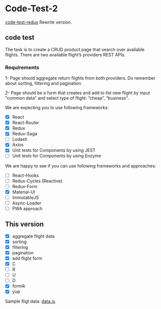 # Code-Test-2

[code-test-redux](https://github.com/chochinlu/code-test-redux) Rewrite version.

## code test

The task is to create a CRUD product page that search over available flights.
There are two available flight’s providers REST APIs.

### Requirements

1- Page should aggregate return flights from both providers. Do remember about sorting, filtering and pagination.

2- Page should be a form that creates and add to list new flight by input "common data” and select type of flight: “cheap”, “business".

We are expecting you to use following frameworks:

- [x] React
- [x] React-Router
- [x] Redux
- [x] Redux-Saga
- [ ] Lodash
- [x] Axios
- [x] Unit tests for Components by using JEST
- [ ] Unit tests for Components by using Enzyme

We are happy to see if you can use following frameworks and approaches:

- [ ] React-Hooks
- [ ] Redux-Cycles (Reactive)
- [ ] Redux-Form
- [x] Material-UI
- [ ] ImmutableJS
- [ ] Async-Loader
- [ ] PWA approach

## This version

- [x] aggregate flight data
- [x] sorting
- [x] filtering
- [x] pagination
- [x] add flight form
- [x] C
- [ ] R
- [ ] U
- [ ] D
- [x] formik
- [x] yup

Sample fligt data: [data.js](./data.js).
